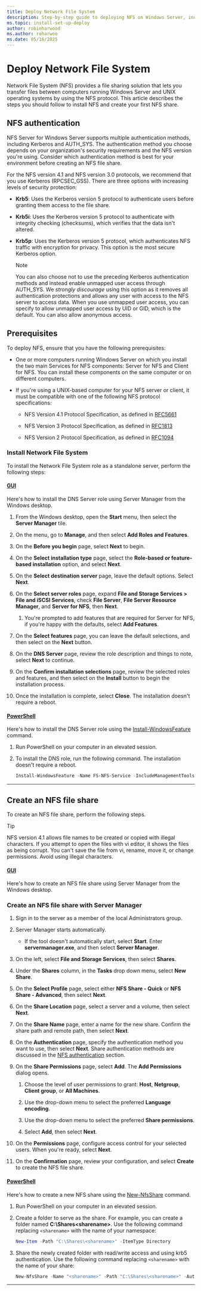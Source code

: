 ```yaml
---
title: Deploy Network File System
description: Step-by-step guide to deploying NFS on Windows Server, including installation, authentication methods, and file share creation.
ms.topic: install-set-up-deploy
author: robinharwood
ms.author: roharwoo
ms.date: 05/16/2025
---
```


# Deploy Network File System

Network File System (NFS) provides a file sharing solution that lets you transfer files between computers running Windows Server and UNIX operating systems by using the NFS protocol. This article describes the steps you should follow to install NFS and create your first NFS share.

## NFS authentication

NFS Server for Windows Server supports multiple authentication methods, including Kerberos and AUTH_SYS. The authentication method you choose depends on your organization's security requirements and the NFS version you're using. Consider which authentication method is best for your environment before creating an NFS file share.

For the NFS version 4.1 and NFS version 3.0 protocols, we recommend that you use Kerberos (RPCSEC_GSS). There are three options with increasing levels of security protection:

- **Krb5**: Uses the Kerberos version 5 protocol to authenticate users before granting them access to the file share.
- **Krb5i**: Uses the Kerberos version 5 protocol to authenticate with integrity checking (checksums), which verifies that the data isn't altered.
- **Krb5p**: Uses the Kerberos version 5 protocol, which authenticates NFS traffic with encryption for privacy. This option is the most secure Kerberos option.

  > [!NOTE]
  > You can also choose not to use the preceding Kerberos authentication methods and instead enable unmapped user access through AUTH_SYS. We *strongly discourage* using this option as it removes all authentication protections and allows any user with access to the NFS server to access data.
  > When you use unmapped user access, you can specify to allow unmapped user access by UID or GID, which is the default. You can also allow anonymous access.

## Prerequisites

To deploy NFS, ensure that you have the following prerequisites:

- One or more computers running Windows Server on which you install the two main Services for NFS components: Server for NFS and Client for NFS. You can install these components on the same computer or on different computers.

- If you're using a UNIX-based computer for your NFS server or client, it must be compatible with one of the following NFS protocol specifications:

  - NFS Version 4.1 Protocol Specification, as defined in [RFC5661](https://tools.ietf.org/html/rfc5661)
  
  - NFS Version 3 Protocol Specification, as defined in [RFC1813](https://tools.ietf.org/html/rfc1813)
  
  - NFS Version 2 Protocol Specification, as defined in [RFC1094](https://tools.ietf.org/html/rfc1094)

### Install Network File System

To install the Network File System role as a standalone server, perform the following steps:

#### [GUI](#tab/gui)

Here's how to install the DNS Server role using Server Manager from the Windows desktop.

1. From the Windows desktop, open the **Start** menu, then select the **Server Manager** tile.

1. On the menu, go to **Manage**, and then select **Add Roles and Features**.

1. On the **Before you begin** page, select **Next** to begin.

1. On the **Select installation type** page, select the **Role-based or feature-based
   installation** option, and select **Next**.

1. On the **Select destination server** page, leave the default options. Select **Next**.

1. On the **Select server roles** page,  expand **File and Storage Services > File and iSCSI Services**, check **File Server**, **File Server Resource Manager**, and **Server for NFS**, then **Next**.

    1. You're prompted to add features that are required for Server for NFS, if you're happy with the
       defaults, select **Add Features**.

1. On the **Select features** page, you can leave the default selections, and then select on the
   **Next** button.

1. On the **DNS Server** page, review the role description and things to note, select **Next** to
   continue.

1. On the **Confirm installation selections** page, review the selected roles and features, and then
   select on the **Install** button to begin the installation process.

1. Once the installation is complete, select **Close**. The installation doesn't require a reboot.

#### [PowerShell](#tab/powershell)

Here's how to install the DNS Server role using the
[Install-WindowsFeature](/powershell/module/servermanager/install-windowsfeature) command.

1. Run PowerShell on your computer in an elevated session.

1. To install the DNS role, run the following command. The installation doesn't require a reboot.

   ```powershell
   Install-WindowsFeature -Name FS-NFS-Service -IncludeManagementTools
   ```

---

## Create an NFS file share

To create an NFS file share, perform the following steps.

> [!TIP]
> NFS version 4.1 allows file names to be created or copied with illegal characters. If you attempt to open the files with vi editor, it shows the files as being corrupt. You can't save the file from vi, rename, move it, or change permissions. Avoid using illegal characters.

#### [GUI](#tab/gui)

Here's how to create an NFS file share using Server Manager from the Windows desktop.

### Create an NFS file share with Server Manager

1. Sign in to the server as a member of the local Administrators group.

1. Server Manager starts automatically.

   - If the tool doesn't automatically start, select **Start**. Enter **servermanager.exe**, and then select **Server Manager**.

1. On the left, select **File and Storage Services**, then select **Shares**.

1. Under the **Shares** column, in the **Tasks** drop down menu, select **New Share**.

1. On the **Select Profile** page, select either **NFS Share - Quick** or **NFS Share - Advanced**, then select **Next**.

1. On the **Share Location** page, select a server and a volume, then select **Next**.

1. On the **Share Name** page, enter a name for the new share. Confirm the share path and remote path, then select **Next**.

1. On the **Authentication** page, specify the authentication method you want to use, then select **Next**. Share authentication methods are discussed in the [NFS authentication](#nfs-authentication) section.

1. On the **Share Permissions** page, select **Add**. The **Add Permissions** dialog opens.

   1. Choose the level of user permissions to grant: **Host**, **Netgroup**, **Client group**, or **All Machines**.

   1. Use the drop-down menu to select the preferred **Language encoding**.

   1. Use the drop-down menu to select the preferred **Share permissions**.

   1. Select **Add**, then select **Next**.

1. On the **Permissions** page, configure access control for your selected users. When you're ready, select **Next**.

1. On the **Confirmation** page, review your configuration, and select **Create** to create the NFS file share.

#### [PowerShell](#tab/powershell)


Here's how to create a new NFS share using the
[New-NfsShare](/powershell/module/dnsserver/new-nfsshare) command.

1. Run PowerShell on your computer in an elevated session.

1. Create a folder to serve as the share. For example, you can create a folder named **C:\Shares\<sharename>**. Use the following command replacing `<sharename>` with the name of your namespace:

   ```powershell
   New-Item -Path "C:\Shares\<sharename>" -ItemType Directory
   ```

1. Share the newly created folder with read/write access and using krb5 authentication. Use the following command replacing `<sharename>` with the name of your share:

   ```powershell
   New-NfsShare -Name "<sharename>" -Path "C:\Shares\<sharename>" -Authentication krb5 -Permission ReadWrite
   ```

---
